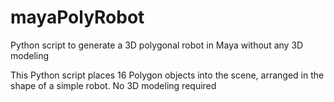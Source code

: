 # mayaPolyRobot
Python script to generate a 3D polygonal robot in Maya without any 3D modeling

This Python script places 16 Polygon objects into the scene, arranged in the shape of a simple robot.  No 3D modeling required
